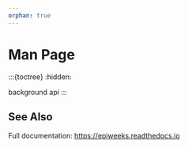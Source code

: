 ```yaml
---
orphan: true
---
```


# Man Page

:::{toctree}
:hidden:

background
api
:::

## See Also

Full documentation: <https://epiweeks.readthedocs.io>
